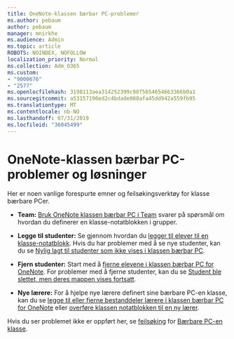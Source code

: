 ```yaml
---
title: OneNote-klassen bærbar PC-problemer
ms.author: pebaum
author: pebaum
manager: mnirkhe
ms.audience: Admin
ms.topic: article
ROBOTS: NOINDEX, NOFOLLOW
localization_priority: Normal
ms.collection: Adm_O365
ms.custom:
- "9000676"
- "2577"
ms.openlocfilehash: 3198113aea314252399c98f5654654663366b0a1
ms.sourcegitcommit: a53157190ed2c4bdade088afa45dd942a559fb95
ms.translationtype: MT
ms.contentlocale: nb-NO
ms.lasthandoff: 07/31/2019
ms.locfileid: "36045499"
---
```

# <a name="onenote-class-notebook-issues-and-resolutions"></a>OneNote-klassen bærbar PC-problemer og løsninger

Her er noen vanlige forespurte emner og feilsøkingsverktøy for klasse bærbare PCer.

- **Team:** [Bruk OneNote klassen bærbar PC i Team](https://support.office.com/article/bd77f11f-27cd-4d41-bfbd-2b11799f1440) svarer på spørsmål om hvordan du definerer en klasse-notatblokken i grupper.

- **Legge til studenter:** Se gjennom hvordan du [legger til elever til en klasse-notatblokk](https://support.office.com/article/149882af-506a-4689-9fee-39309b97aae8). Hvis du har problemer med å se nye studenter, kan du se [Nylig lagt til studenter som ikke vises i klassen bærbar PC](https://support.office.com/article/4da02c45-b435-4af1-921b-51b8ee40e1c9).

- **Fjern studenter:** Start med å [fjerne elevene i klassen bærbar PC for OneNote](https://support.office.com/article/86dcf019-408f-4de8-8055-eb61f1578c3c). For problemer med å fjerne studenter, kan du se [Student ble slettet, men deres mappen vises fortsatt](https://support.office.com/article/0ed81eaa-c14a-436f-bb6f-ce95f130cc71).

- **Nye lærere:** For å hjelpe nye lærere definert sine bærbare PC-en klasse, kan du se [legge til eller fjerne bestanddeler lærere i klassen bærbar PC for OneNote](https://support.office.com/en-us/article/fdcb870b-49a7-4a14-9ea6-d817f88026f8) eller [overføre klassen notatblokken til en ny lærer](https://support.office.com/article/84ef5d4a-0eec-4d5b-bc22-1317bc3b9027).

Hvis du ser problemet ikke er oppført her, se [feilsøking](https://support.office.com/article/class-notebook-ee70aff9-52e8-449f-be6a-7cbc1d65eaea#ID0EAABAAA=Manage&ID0EABAAA=Troubleshoot) for [Bærbare PC-en klasse](https://support.office.com/article/class-notebook-ee70aff9-52e8-449f-be6a-7cbc1d65eaea). 


